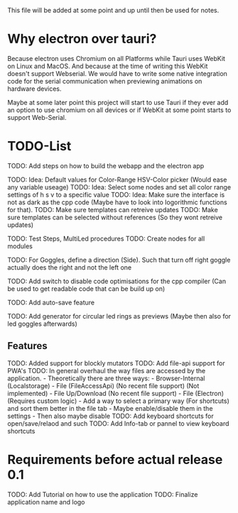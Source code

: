 
This file will be added at some point and up until then be used for notes.

# Why electron over tauri?
Because electron uses Chromium on all Platforms while Tauri uses WebKit on Linux and MacOS.
And because at the time of writing this WebKit doesn't support Webserial. We would have to write some native integration code for the serial communication when previewing animations on hardware devices.

Maybe at some later point this project will start to use Tauri if they ever add an option to use chromium on all devices or if WebKit at some point starts to support Web-Serial.

# TODO-List

TODO: Add steps on how to build the webapp and the electron app

TODO: Idea: Default values for Color-Range HSV-Color picker (Would ease any variable useage)
TODO: Idea: Select some nodes and set all color range settings of h s v to a specific value
TODO: Idea: Make sure the interface is not as dark as the cpp code (Maybe have to look into logorithmic functions for that).
TODO: Make sure templates can retreive updates
TODO: Make sure templates can be selected without references (So they wont retreive updates)

TODO: Test Steps, MultiLed procedures
TODO: Create nodes for all modules

TODO: For Goggles, define a direction (Side). Such that turn off right goggle actually does the right and not the left one

TODO: Add switch to disable code optimisations for the cpp compiler (Can be used to get readable code that can be build up on)

TODO: Add auto-save feature

TODO: Add generator for circular led rings as previews (Maybe then also for led goggles afterwards)

## Features

TODO: Added support for blockly mutators
TODO: Add file-api support for PWA's
TODO: In general overhaul the way files are accessed by the application.
    - Theoretically there are three ways:
        - Browser-Internal (Localstorage)
        - File (FileAccessApi) (No recent file support) (Not implemented)
        - File Up/Download (No recent file support)
        - File (Electron) (Requires custom logic)
    - Add a way to select a primary way (For shortcuts) and sort them better in the file tab
    - Maybe enable/disable them in the settings
    - Then also maybe disable
TODO: Add keyboard shortcuts for open/save/relaod and such
TODO: Add Info-tab or pannel to view keyboard shortcuts

# Requirements before actual release 0.1
TODO: Add Tutorial on how to use the application
TODO: Finalize application name and logo